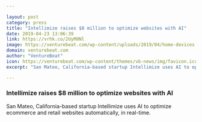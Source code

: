 ```yaml
---

layout: post
category: press
title: "Intellimize raises $8 million to optimize websites with AI"
date: 2019-04-23 13:06:39
link: https://vrhk.co/2UyM8Nl
image: https://venturebeat.com/wp-content/uploads/2019/04/home-devices.png?w=1200&strip=all
domain: venturebeat.com
author: "VentureBeat"
icon: https://venturebeat.com/wp-content/themes/vb-news/img/favicon.ico
excerpt: "San Mateo, California-based startup Intellimize uses AI to optimize ecommerce and retail websites automatically, in real-time."

---
```


### Intellimize raises $8 million to optimize websites with AI

San Mateo, California-based startup Intellimize uses AI to optimize ecommerce and retail websites automatically, in real-time.